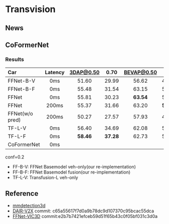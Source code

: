 # Transvision

## News

## CoFormerNet

### Results

| Car             | Latency | 3DAP@0.50 |   0.70    | BEVAP@0.50 |   0.70    |
| :-------------- | :-----: | :-------: | :-------: | :--------: | :-------: |
| FFNet-B-V       |   0ms   |   51.60   |   29.99   |   56.62    |   49.15   |
| FFNet-B-F       |   0ms   |   55.48   |   31.54   |   63.15    |   54.27   |
| FFNet           |   0ms   |   55.81   |   30.23   | __63.54__  |   54.16   |
| FFNet           |  200ms  |   55.37   |   31.66   |   63.20    | __54.69__ |
| FFNet(w/o pred) |  200ms  |   50.27   |   27.57   |   57.93    |   48.16   |
| TF-L-V          |   0ms   |   56.40   |   34.69   |   62.08    |   52.48   |
| TF-L-F          |   0ms   | __58.46__ | __37.28__ |   62.73    |   54.21   |
| CoFormerNet     |   0ms   |           |           |            |           |

conf=0.2

- FF-B-V: FFNet Basemodel veh-only(our re-implementation)
- FF-B-F: FFNet Basemodel fusion(our re-implementation)
- TF-L-V: Transfusion-L veh-only

## Reference

- [mmdetection3d](https://github.com/open-mmlab/mmdetection3d/tree/v1.3.0)
- [DAIR-V2X](https://github.com/AIR-THU/DAIR-V2X) commit: c65a55617f7d0a9b78dc9d107370c95bcac55dca
- [FFNet-VIC3D](https://github.com/haibao-yu/FFNet-VIC3D) commit:e2b7b7421efceb59d51f65b43c0f05bf031c3d0a
